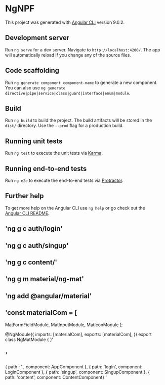 # NgNPF

This project was generated with [Angular CLI](https://github.com/angular/angular-cli) version 9.0.2.

## Development server

Run `ng serve` for a dev server. Navigate to `http://localhost:4200/`. The app will automatically reload if you change any of the source files.

## Code scaffolding

Run `ng generate component component-name` to generate a new component. You can also use `ng generate directive|pipe|service|class|guard|interface|enum|module`.

## Build

Run `ng build` to build the project. The build artifacts will be stored in the `dist/` directory. Use the `--prod` flag for a production build.

## Running unit tests

Run `ng test` to execute the unit tests via [Karma](https://karma-runner.github.io).

## Running end-to-end tests

Run `ng e2e` to execute the end-to-end tests via [Protractor](http://www.protractortest.org/).

## Further help

To get more help on the Angular CLI use `ng help` or go check out the [Angular CLI README](https://github.com/angular/angular-cli/blob/master/README.md).


## 'ng g c auth/login'
## 'ng g c auth/singup'
## 'ng g c content/'
## 'ng g m material/ng-mat'
## 'ng add @angular/material'
## 'const materialCom = [
  MatFormFieldModule,
  MatInputModule,
  MatIconModule
];

@NgModule({
  imports: [materialCom],
  exports: [materialCom],
})
export class NgMatModule { }' 


## '
  { path : '', component: AppComponent },
  { path: 'login', component: LoginComponent },
  { path: 'singup', component: SingupComponent },
  { path: 'content', component: ContentComponent}
'